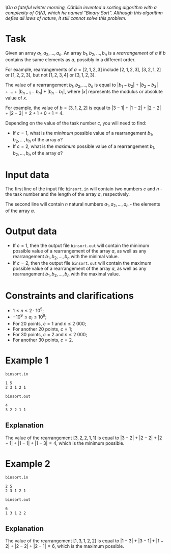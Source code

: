 *\On a fateful winter morning, Cătălin invented a sorting algorithm with a complexity of $O(N)$, which he named "Binary Sort". Although this algorithm defies all laws of nature, it still cannot solve this problem.* 

# Task

Given an array $a_1,a_2,\ldots,a_n$. An array $b_1,b_2,\ldots,b_n$ is a *rearrangement* of $a$ if $b$ contains the same elements as $a$, possibly in a different order.

For example, rearrangements of $a=[2,1,2,3]$ include $[2,1,2,3]$, $[3,2,1,2]$ or $[1,2,2,3]$, but not $[1,2,3,4]$ or $[3,1,2,3]$.

The value of a rearrangement $b_1,b_2,\ldots,b_n$ is equal to $|b_1-b_2|+|b_2-b_3|+\ldots+|b_{n-1}-b_n|+|b_n-b_1|$, where $|x|$ represents the modulus or absolute value of $x$.

For example, the value of $b=[3,1,2,2]$ is equal to $|3-1|+|1-2|+|2-2|+|2-3|=2+1+0+1=4$.

Depending on the value of the task number $c$, you will need to find:

- If $c=1$, what is the *minimum* possible value of a rearrangement $b_1,b_2,\ldots,b_n$ of the array $a$?
- If $c=2$, what is the *maximum* possible value of a rearrangement $b_1,b_2,\ldots,b_n$ of the array $a$?


# Input data

The first line of the input file `binsort.in` will contain two numbers $c$ and $n$ - the task number and the length of the array $a$, respectively.

The second line will contain $n$ natural numbers $a_1,a_2,\ldots,a_n$ - the elements of the array $a$.

# Output data
- If $c=1$, then the output file `binsort.out` will contain the minimum possible value of a rearrangement of the array $a$, as well as any rearrangement $b_1,b_2,\ldots,b_n$ with the minimal value.
- If $c=2$, then the output file `binsort.out` will contain the maximum possible value of a rearrangement of the array $a$, as well as any rearrangement $b_1,b_2,\ldots,b_n$ with the maximal value.



# Constraints and clarifications

- $1 \le n \le 2 \cdot 10^5$;
- $-10^9 \le a_i \le 10^9$;
- For $20$ points, $c=1$ and $n \le 2 \ 000$;
- For another $20$ points, $c=1$;
- For $30$ points, $c=2$ and $n \le 2 \ 000$;
- For another $30$ points, $c=2$.

# Example 1

`binsort.in`
```
1 5
2 3 1 2 1
```

`binsort.out`
```
4
3 2 2 1 1
```

## Explanation 

The value of the rearrangement $[3,2,2,1,1]$ is equal to $|3-2|+|2-2|+|2-1|+|1-1|+|1-3|=4$, which is the minimum possible.

# Example 2

`binsort.in`
```
2 5
2 3 1 2 1
```

`binsort.out`
```
6
1 3 1 2 2
```

## Explanation

The value of the rearrangement $[1,3,1,2,2]$ is equal to $|1-3|+|3-1|+|1-2|+|2-2|+|2-1|=6$, which is the maximum possible.